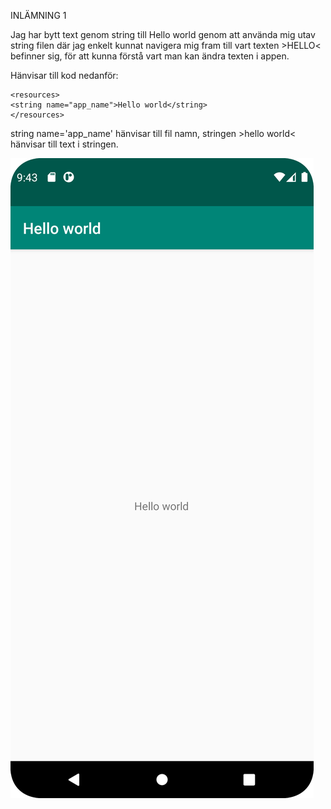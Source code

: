 
INLÄMNING 1

Jag har bytt text genom string till Hello world genom att använda mig utav string filen där jag enkelt kunnat navigera mig fram till vart texten >HELLO< 
befinner sig, för att kunna förstå vart man kan ändra texten i appen.

Hänvisar till kod nedanför:
````
<resources>
<string name="app_name">Hello world</string>
</resources>
````

string name='app_name' hänvisar till fil namn, stringen >hello world< hänvisar till text i stringen.

![](didi.screeninl1.png) 
